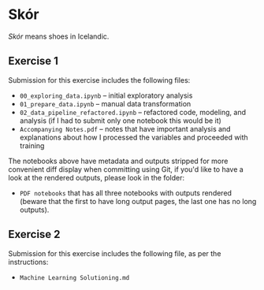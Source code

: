 # Skór

*Skór* means shoes in Icelandic.

## Exercise 1

Submission for this exercise includes the following files:

- `00_exploring_data.ipynb` – initial exploratory analysis
- `01_prepare_data.ipynb` – manual data transformation
- `02_data_pipeline_refactored.ipynb` – refactored code, modeling, and analysis (if I had to submit only one notebook this would be it)
- `Accompanying Notes.pdf` – notes that have important analysis and explanations about how I processed the variables and proceeded with training

The notebooks above have metadata and outputs stripped for more convenient diff display when committing using Git, if you'd like to have a look at the rendered outputs, please look in the folder:

- `PDF notebooks` that has all three notebooks with outputs rendered (beware that the first to have long output pages, the last one has no long outputs).

## Exercise 2

Submission for this exercise includes the following file, as per the instructions:

- `Machine Learning Solutioning.md`